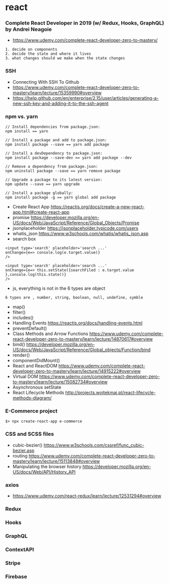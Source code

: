 # react
### Complete React Developer in 2019 (w/ Redux, Hooks, GraphQL) by Andrei Neagoie
- https://www.udemy.com/complete-react-developer-zero-to-mastery/

```
1. decide on components
2. decide the state and where it lives
3. what changes should we make when the state changes
```
### SSH
- Connecting With SSH To Github
- https://www.udemy.com/complete-react-developer-zero-to-mastery/learn/lecture/15359990#overview
- https://help.github.com/en/enterprise/2.15/user/articles/generating-a-new-ssh-key-and-adding-it-to-the-ssh-agent

### npm vs. yarn
```
// Install dependencies from package.json: 
npm install == yarn

// Install a package and add to package.json: 
npm install package --save == yarn add package

// Install a devDependency to package.json: 
npm install package --save-dev == yarn add package --dev

// Remove a dependency from package.json: 
npm uninstall package --save == yarn remove package

// Upgrade a package to its latest version: 
npm update --save == yarn upgrade

// Install a package globally: 
npm install package -g == yarn global add package

```
- Create React App https://reactjs.org/docs/create-a-new-react-app.html#create-react-app
- promise https://developer.mozilla.org/en-US/docs/Web/JavaScript/Reference/Global_Objects/Promise
- jsonplaceholder https://jsonplaceholder.typicode.com/users
- whatis_json https://www.w3schools.com/whatis/whatis_json.asp
- search box
```
<input type='search' placeholder='search ...' 
onChange={e=> console.log(e.target.value)}
/>

<input type='search' placeholder='search ...' 
onChange={e=> this.setState({searchFiled : e.target.value },console.log(this.state))}
/>

```
- js, everything is not in the 6 types are object
```
6 types are , number, string, boolean, null, undefine, symble

```
- map()
- filter()
- includes()
- Handling Events https://reactjs.org/docs/handling-events.html
- preventDefault()
- Class Methods and Arrow Functions
https://www.udemy.com/complete-react-developer-zero-to-mastery/learn/lecture/14870617#overview
- bind() https://developer.mozilla.org/en-US/docs/Web/JavaScript/Reference/Global_objects/Function/bind
- render()
- componentDidMount()
- React and ReactDOM https://www.udemy.com/complete-react-developer-zero-to-mastery/learn/lecture/14915222#overview
- Virtual DOM https://www.udemy.com/complete-react-developer-zero-to-mastery/learn/lecture/15082734#overview
- Asynchronous setState
- React Lifecycle Methods
http://projects.wojtekmaj.pl/react-lifecycle-methods-diagram/

### E-Commerce project
```
$> npx create-react-app e-commerce

```
### CSS and SCSS files
- cubic-bezier() https://www.w3schools.com/cssref/func_cubic-bezier.asp
- routing https://www.udemy.com/complete-react-developer-zero-to-mastery/learn/lecture/15113848#overview
- Manipulating the browser history https://developer.mozilla.org/en-US/docs/Web/API/History_API
### axios
- https://www.udemy.com/react-redux/learn/lecture/12531294#overview
### Redux 
### Hooks
### GraphQL
### ContextAPI
### Stripe
### Firebase
